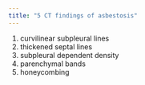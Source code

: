 ```yaml
---
title: "5 CT findings of asbestosis"
---
```

1. curvilinear subpleural lines
2. thickened septal lines
3. subpleural dependent density
4. parenchymal bands
5. honeycombing


